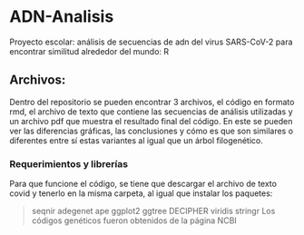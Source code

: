 # ADN-Analisis
Proyecto escolar: análisis de secuencias de adn del virus SARS-CoV-2 para encontrar similitud alrededor del mundo: R

## Archivos:

Dentro del repositorio se pueden encontrar 3 archivos, el código en formato rmd, el archivo de texto que contiene las secuencias de análisis utilizadas y un archivo pdf que muestra el resultado final del código. En este se pueden ver las diferencias gráficas, las conclusiones y cómo es que son similares o diferentes entre sí estas variantes al igual que un árbol filogenético. 

### Requerimientos y librerías
Para que funcione el código, se tiene que descargar el archivo de texto covid y tenerlo en la misma carpeta, al igual que instalar los paquetes:
 >seqnir
 >adegenet
 >ape
 >ggplot2
 >ggtree
 >DECIPHER
 >viridis
 >stringr
Los códigos genéticos fueron obtenidos de la página NCBI
